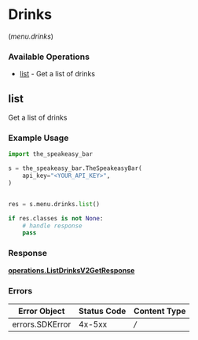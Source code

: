 # Drinks
(*menu.drinks*)

### Available Operations

* [list](#list) - Get a list of drinks

## list

Get a list of drinks

### Example Usage

```python
import the_speakeasy_bar

s = the_speakeasy_bar.TheSpeakeasyBar(
    api_key="<YOUR_API_KEY>",
)


res = s.menu.drinks.list()

if res.classes is not None:
    # handle response
    pass
```


### Response

**[operations.ListDrinksV2GetResponse](../../models/operations/listdrinksv2getresponse.md)**
### Errors

| Error Object    | Status Code     | Content Type    |
| --------------- | --------------- | --------------- |
| errors.SDKError | 4x-5xx          | */*             |
